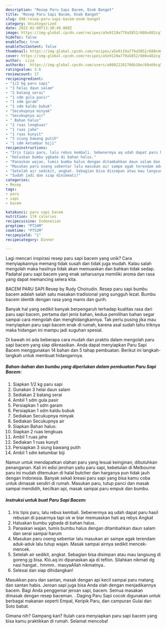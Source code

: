```yaml
---
description: "Resep Paru Sapi Bacem, Enak Banget"
title: "Resep Paru Sapi Bacem, Enak Banget"
slug: 898-resep-paru-sapi-bacem-enak-banget
category: Uncategorized
date: 2022-02-08T13:30:49.868Z
image: https://img-global.cpcdn.com/recipes/a5e9119a779a5852/680x482cq70/paru-sapi-bacem-foto-resep-utama.jpg
hideToc: false
enableToc: true
enableTocContent: false
thumbnail: https://img-global.cpcdn.com/recipes/a5e9119a779a5852/680x482cq70/paru-sapi-bacem-foto-resep-utama.jpg
cover: https://img-global.cpcdn.com/recipes/a5e9119a779a5852/680x482cq70/paru-sapi-bacem-foto-resep-utama.jpg
author:  Liza
authorAv:  https://img-global.cpcdn.com/users/a86022281766b10e/60x60cq50/avatar.jpg
ratingvalue: 3.6
reviewcount: 17
recipeingredient:
- "1/2 kg paru sapi"
- "3 helai daun salam"
- "2 batang serai"
- "1 sdm gula pasir"
- "1 sdm garam"
- "1 sdm kaldu bubuk"
- "Secukupnya minyak"
- "Secukupnya air"
- " Bahan halus"
- "2 ruas lengkuas"
- "1 ruas jahe"
- "1 ruas kunyit"
- "3 siung bawang putih"
- "1 sdm ketumbar biji"
recipeinstructions:
- "Iris tipis paru, lalu rebus kembali. Sebenermya aq udah dapat paru hasil rebusan di pasarmya tapi ok w biar memuaskan hati aq rebys Angkat"
- "Haluskan bumbu ygbada di bahan halus."
- "Panaskan wajan, tumis bumbu halus dengan ditambahkan daun salam dan serai sampai harum"
- "Masukan paru oseng sebentar lalu masukan air sampe agak terendam aduk-aduk lalu tutup wajan. Masak sampai airnya sedikit mencek-mencek."
- "Setelah air sedikit, angkat. Sebagian bisa disimpan atau mau langsung di goreng jg bisa. Klo.aq ini dipanaskan aja di teflon. Silahkan nikmati dg nasi hangat.. hmmm.. masyaAllah nikmatnya.."
- "Sudah jadi dan siap dinikmati!"
categories:
- Resep
tags:
- paru
- sapi
- bacem

katakunci: paru sapi bacem 
nutrition: 174 calories
recipecuisine: Indonesian
preptime: "PT24M"
cooktime: "PT52M"
recipeyield: "1"
recipecategory: Dinner

---
```



Lagi mencari inspirasi resep paru sapi bacem yang unik? Cara menyiapkannya memang tidak susah dan tidak juga mudah. Kalau salah mengolah maka hasilnya tidak akan memuaskan dan bahkan tidak sedap. Padahal paru sapi bacem yang enak seharusnya memiliki aroma dan rasa yang dapat memancing selera kita.


BACEM PARU SAPI Resep by Rudy Choirudin. Resep paru sapi bumbu bacem adalah salah satu masakan tradisional yang sungguh lezat. Bumbu bacem identik dengan rasa yang manis dan gurih.

Banyak hal yang sedikit banyak berpengaruh terhadap kualitas rasa dari paru sapi bacem, pertama dari jenis bahan, kedua pemilihan bahan segar sampai cara mengolah dan menghidangkannya. Tak perlu pusing jika mau menyiapkan paru sapi bacem enak di rumah, karena asal sudah tahu triknya maka hidangan ini mampu jadi suguhan spesial.


Di bawah ini ada beberapa cara mudah dan praktis dalam mengolah paru sapi bacem yang siap dikreasikan. Anda dapat menyiapkan Paru Sapi Bacem menggunakan 14 bahan dan 5 tahap pembuatan. Berikut ini langkah-langkah untuk membuat hidangannya.

<!--inarticleads1-->

##### Bahan-bahan dan bumbu yang diperlukan dalam pembuatan Paru Sapi Bacem:

1. Siapkan 1/2 kg paru sapi
1. Gunakan 3 helai daun salam
1. Sediakan 2 batang serai
1. Ambil 1 sdm gula pasir
1. Persiapkan 1 sdm garam
1. Persiapkan 1 sdm kaldu bubuk
1. Sediakan Secukupnya minyak
1. Sediakan Secukupnya air
1. Siapkan  Bahan halus:
1. Siapkan 2 ruas lengkuas
1. Ambil 1 ruas jahe
1. Sediakan 1 ruas kunyit
1. Persiapkan 3 siung bawang putih
1. Ambil 1 sdm ketumbar biji


Namun untuk mendapatkan olahan paru yang lesuai keinginan, dibutuhkan penanganan. Kali ini edisi jerohan yaitu paru sapi, kebetulan di Melbourne paru ini mudah ditemukan di halal butcher dan harganya pun tidak jauh dengan Indonesia. Banyak sekali kreasi paru sapi yang bisa kamu coba untuk dimasak sendiri di rumah. Masukan paru, tutup panci dan masak sampai mendidih, kecilkan api, masak sampai paru empuk dan bumbu. 

<!--inarticleads2-->

##### Instruksi untuk buat Paru Sapi Bacem:

1. Iris tipis paru, lalu rebus kembali. Sebenermya aq udah dapat paru hasil rebusan di pasarmya tapi ok w biar memuaskan hati aq rebys Angkat
1. Haluskan bumbu ygbada di bahan halus.
1. Panaskan wajan, tumis bumbu halus dengan ditambahkan daun salam dan serai sampai harum
1. Masukan paru oseng sebentar lalu masukan air sampe agak terendam aduk-aduk lalu tutup wajan. Masak sampai airnya sedikit mencek-mencek.
1. Setelah air sedikit, angkat. Sebagian bisa disimpan atau mau langsung di goreng jg bisa. Klo.aq ini dipanaskan aja di teflon. Silahkan nikmati dg nasi hangat.. hmmm.. masyaAllah nikmatnya..
1. Selesai dan siap dihidangkan!

Masukkan paru dan santan, masak dengan api kecil sampai paru matang dan santan habis. Jeroan sapi juga bisa Anda olah dengan menjadikannya bacem. Bagi Anda penggemar jeroan sapi, bacem. Semua masakan dimasak dengan resep baceman. . Daging Paru Sapi cocok digunakan untuk berbagai makanan seperti Empal, Keripik Paru, dan campuran Gulai dan Soto babat. 

Gimana nih? Gampang kan? Itulah cara menyiapkan paru sapi bacem yang bisa kamu praktikkan di rumah. Selamat mencoba!
